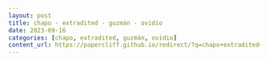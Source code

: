 ```yaml
---
layout: post
title: chapo · extradited · guzmán · ovidio
date: 2023-09-16
categories: [chapo, extradited, guzmán, ovidio]
content_url: https://papercliff.github.io/redirect/?q=chapo+extradited+guzmán+ovidio&tbs=cdr:1,cd_min:9/15/2023,cd_max:9/17/2023
---
```


